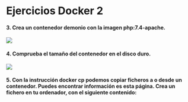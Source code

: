 # Ejercicios Docker 2

#### 3. Crea un contenedor demonio con la imagen php:7.4-apache.

![](../../../../Pictures/Saved%20Pictures/docker2/Captura1.PNG)

#### 4. Comprueba el tamaño del contenedor en el disco duro.

![](../../../../Pictures/Saved%20Pictures/docker2/Captura2.PNG)

#### 5. Con la instrucción docker cp podemos copiar ficheros a o desde un contenedor. Puedes encontrar información es esta página. Crea un fichero en tu ordenador, con el siguiente contenido:

